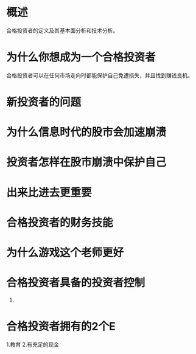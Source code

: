 
# 概述
合格投资者的定义及其基本面分析和技术分析。

# 为什么你想成为一个合格投资者
  合格投资者可以在任何市场走向时都能保护自己免遭损失，并且找到赚钱良机。

# 新投资者的问题
# 为什么信息时代的股市会加速崩溃
# 投资者怎样在股市崩溃中保护自己
# 出来比进去更重要
# 合格投资者的财务技能
# 为什么游戏这个老师更好


# 合格投资者具备的投资者控制
1.
# 合格投资者拥有的2个E
1.教育
2.有充足的现金



